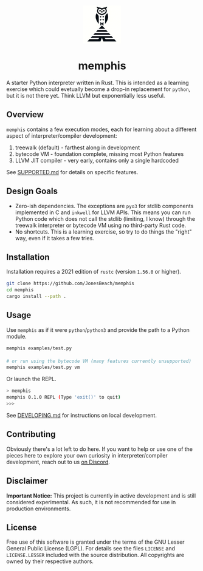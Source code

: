 <p align="center">
    <img src="logo.png" width="100"/>
    <h1 align="center">memphis</h1>
</p>

A starter Python interpreter written in Rust. This is intended as a learning exercise which could evetually become a drop-in replacement for `python`, but it is not there yet. Think LLVM but exponentially less useful.

## Overview
`memphis` contains a few execution modes, each for learning about a different aspect of interpreter/compiler development:
1. treewalk (default) - farthest along in development
1. bytecode VM - foundation complete, missing most Python features
1. LLVM JIT compiler - very early, contains only a single hardcoded 

See [SUPPORTED.md](docs/SUPPORTED.md) for details on specific features.

## Design Goals
- Zero-ish dependencies. The exceptions are `pyo3` for stdlib components implemented in C and `inkwell` for LLVM APIs. This means you can run Python code which does not call the stdlib (limiting, I know) through the treewalk interpreter or bytecode VM using no third-party Rust code.
- No shortcuts. This is a learning exercise, so try to do things the "right" way, even if it takes a few tries.

## Installation
Installation requires a 2021 edition of `rustc` (version `1.56.0` or higher).
```bash
git clone https://github.com/JonesBeach/memphis
cd memphis
cargo install --path .
```
## Usage
Use `memphis` as if it were `python`/`python3` and provide the path to a Python module.
```bash
memphis examples/test.py

# or run using the bytecode VM (many features currently unsupported)
memphis examples/test.py vm
```
Or launch the REPL.
```bash
> memphis
memphis 0.1.0 REPL (Type 'exit()' to quit)
>>>
```
See [DEVELOPING.md](docs/DEVELOPING.md) for instructions on local development.

## Contributing
Obviously there's a lot left to do here. If you want to help or use one of the pieces here to explore your own curiosity in interpreter/compiler development, reach out to us [on Discord](https://discord.com/invite/W3AEHyEh4G).

## Disclaimer
**Important Notice:** This project is currently in active development and is still considered experimental. As such, it is not recommended for use in production environments.

## License
Free use of this software is granted under the terms of the GNU Lesser General Public License (LGPL). For details see the files `LICENSE` and `LICENSE.LESSER` included with the source distribution. All copyrights are owned by their respective authors.

